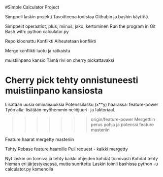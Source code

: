 #Simple Calculator Project

Simppeli laskin projekti
Tavoitteena todistaa Githubin ja bashin käyttöä

Simppelit operaatiot, plus, miinus, jako, kertominen
Run the program in Git Bash with:
python calculator.py


Repo kloonattu
Konflikti
Aiheutetaan konflikti

Merge konflikti luotu ja ratkaistu

muistiinpano kansio
Tämä rivi on cherry pickattavaksi

Cherry pick tehty onnistuneesti muistiinpano kansiosta
=======
Lisätään uusia ominaisuuksia
Potenssilasku (x**y) haarassa: feature-power
Työn alla: lisätään myöhemmin neliöjuuri- ja faktoriaal.
>>>>>>> origin/feature-power
Mergettiin perus pohja ja potenssi feature masteriin

Feature haarat mergetty masteriin

Tehty Rebase feature haaroille
Pull request - kaikki mergetty

Nyt laskin on toimiva ja tehty kaikki ohjeiden kohdat toimivasti
Kohdat tehty hieman eri järjestyksessä, mutta suoritettu
Laskin toimii bashissa python -u calculator.py komenolla
